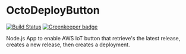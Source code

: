 # OctoDeployButton

[![Build Status](https://travis-ci.org/gzuckerman/OctoDeployButton.svg?branch=master)](https://travis-ci.org/gzuckerman/OctoDeployButton) [![Greenkeeper badge](https://badges.greenkeeper.io/gzuckerman/OctoDeployButton.svg)](https://greenkeeper.io/)

Node.js App to enable AWS IoT button that retrieve's the latest release, creates a new release, then creates a deployment.
